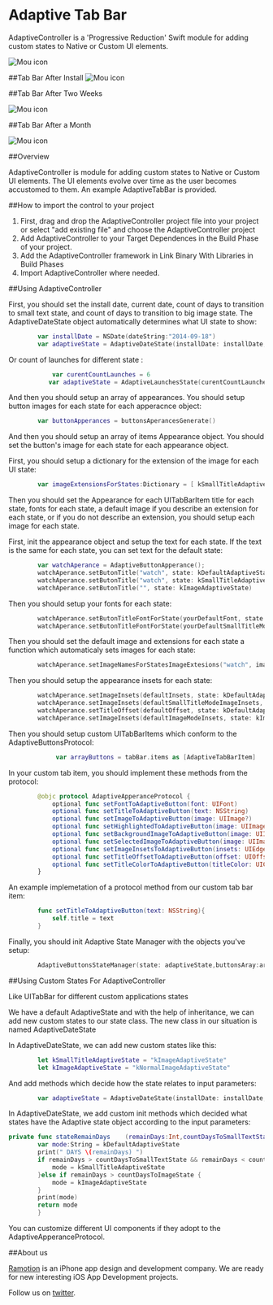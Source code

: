 # Adaptive Tab Bar

AdaptiveController is a 'Progressive Reduction' Swift module for adding custom states to Native or Custom UI elements.

![Mou icon](https://d13yacurqjgara.cloudfront.net/users/25514/screenshots/1320024/viber-ios7-concept-navigation-bar-ramotion.gif)

##Tab Bar After Install
![Mou icon](http://i.imgur.com/K46LKQE.png)

##Tab Bar After Two Weeks

![Mou icon](http://i.imgur.com/MWUmKRv.png)

##Tab Bar After a Month

![Mou icon](http://i.imgur.com/ixjmhpQ.png)

##Overview

AdaptiveController is module for adding custom states to Native or Custom UI elements. The UI elements evolve over time as the user becomes accustomed to them. An example AdaptiveTabBar is provided.

##How to import the control to your project

1. First, drag and drop the AdaptiveController project file into your project or select "add existing file" and choose the AdaptiveController project
2. Add AdaptiveController to your Target Dependences in the Build Phase of your project.
3. Add the AdaptiveController framework in Link Binary With Libraries in Build Phases
4. Import AdaptiveController where needed.

##Using AdaptiveController 

First, you should set the install date, current date, count of days to transition to small text state, and count of days to transition to big image state. The AdaptiveDateState object automatically determines what UI state to show:

```swift         
        var installDate = NSDate(dateString:"2014-09-18")
        var adaptiveState = AdaptiveDateState(installDate: installDate,currentDate:NSDate(),countDaysToSmallTextState:countDaysToSmallTextState,countDaysToImageState:countDaysToImageState)    
 ```
Or count of launches for different state :

```swift     
			var curentCountLaunches = 6
           var adaptiveState = AdaptiveLaunchesState(curentCountLaunches:curentCountLaunches,countLaunchesToSmallTextState:5,countLaunchesToImageState:7)  
 ```

And then you should setup an array of appearances. You should setup button images for each state for each apperacnce object:

```swift
        var buttonApperances = buttonsAperancesGenerate()
```
       
And then you should setup an array of items Appearance object. You should set the button's image for each state for each appearance object.  

First, you should setup a dictionary for the extension of the image for each UI state:
		
```swift
		var imageExtensionsForStates:Dictionary = [ kSmallTitleAdaptiveState:"_smalltitle",kImageAdaptiveState:"_bigimage",kSmallTitleAdaptiveState+selected :"_smalltitle",kImageAdaptiveState+selected:"_bigimage" ]
```
 Then you should set the Appearance for each UITabBarItem title for each state, fonts for each state, a default image if you describe an extension for each state, or if you do not describe an extension, you should setup each image for each state.
 
 First, init the appearance object and setup the text for each state. If the text is the same for each state, you can set text for the default state:
       
```swift
        var watchAperance = AdaptiveButtonApperance(); 
        watchAperance.setButonTitle("watch", state: kDefaultAdaptiveState)
        watchAperance.setButonTitle("watch", state: kSmallTitleAdaptiveState)
        watchAperance.setButonTitle("", state: kImageAdaptiveState)
```
        
 Then you should setup your fonts for each state:    

```swift
		watchAperance.setButonTitleFontForState(yourDefaultFont, state: kDefaultAdaptiveState)        
        watchAperance.setButonTitleFontForState(yourDefaultSmallTitleModeFont, state: kSmallTitleAdaptiveState)
```

Then you should set the default image and extensions for each state a function which automaticaly sets images for each state: 

```swift
        watchAperance.setImageNamesForStatesImageExtesions("watch", imageExtensionsForState:imageExtensionsForStates)
```

Then you should setup the appearance insets for each state: 

```swift
        watchAperance.setImageInsets(defaultInsets, state: kDefaultAdaptiveState);        
        watchAperance.setImageInsets(defaultSmallTitleModeImageInsets, state: kSmallTitleAdaptiveState)
        watchAperance.setTitleOffset(defaultOffset, state: kDefaultAdaptiveState)
        watchAperance.setImageInsets(defaultImageModeInsets, state: kImageAdaptiveState);  
```

Then you should setup сustom UITabBarItems which conform to the AdaptiveButtonsProtocol:        
        
```swift 
       		 var arrayButtons = tabBar.items as [AdaptiveTabBarItem]
```

In your custom tab item, you should implement these methods from the protocol:
		
```swift  
        @objc protocol AdaptiveApperanceProtocol {
    		optional func setFontToAdaptiveButton(font: UIFont)
    		optional func setTitleToAdaptiveButton(text: NSString)
    		optional func setImageToAdaptiveButton(image: UIImage?)
    		optional func setHighlightedToAdaptiveButton(image: UIImage?)
    		optional func setBackgroundImageToAdaptiveButton(image: UIImage?)
    		optional func setSelectedImageToAdaptiveButton(image: UIImage?)
    		optional func setImageInsetsToAdaptiveButton(insets: UIEdgeInsets)
    		optional func setTitleOffsetToAdaptiveButton(offset: UIOffset)
    		optional func setTitleColorToAdaptiveButton(titleColor: UIColor)
		}
```

An example implemetation of a protocol method from our custom tab bar item:
	
```swift	
		func setTitleToAdaptiveButton(text: NSString){
        	self.title = text
    	}
```


Finally, you should init Adaptive State Manager with the objects you've setup:
    	
```swift
		AdaptiveButtonsStateManager(state: adaptiveState,buttonsAray:arrayButtons ,buttonsApperance: butonsApperances)
```


##Using Custom States For AdaptiveController 

Like UITabBar for different custom applications states 

We have a default AdaptiveState and with the help of inheritance, we can add
new custom states to our state class. The new class in our situation is 
named AdaptiveDateState

In AdaptiveDateState, we can add new custom states like this:

```swift
		let kSmallTitleAdaptiveState = "kImageAdaptiveState"
		let kImageAdaptiveState = "kNormalImageAdaptiveState"
```

And add methods which decide how the state relates to input parameters:

```swift
		var adaptiveState = AdaptiveDateState(installDate: installDate,currentDate:NSDate(),countDaysToSmallTextState:countDaysToSmallTextState,countDaysToImageState:countDaysToImageState)
```

In AdaptiveDateState, we add custom init methods which decided what states have the Adaptive state object according to the input parameters:    

```swift 
private func stateRemainDays 	(remainDays:Int,countDaysToSmallTextState:Int,countDaysToImageState:Int)->String{        
        var mode:String = kDefaultAdaptiveState
        print(" DAYS \(remainDays) ")
        if remainDays > countDaysToSmallTextState && remainDays < countDaysToImageState{
            mode = kSmallTitleAdaptiveState
        }else if remainDays > countDaysToImageState {
            mode = kImageAdaptiveState
        }
        print(mode)
        return mode
    	}    
```

You can customize different UI components if they adopt to the AdaptiveApperanceProtocol.

##About us

[Ramotion](http://Ramotion.com )  is an iPhone app design and development company. We are ready for new interesting iOS App Development projects.

Follow us on [twitter](http://twitter.com/ramotion).
